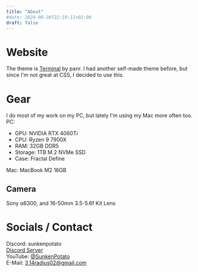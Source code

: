 ```yaml
---
title: "About"
#date: 2024-08-30T22:19:11+02:00
draft: false
---
```

# Website
The theme is [Terminal](https://github.com/panr/hugo-theme-terminal) by panr. I had another self-made theme before, but since I'm not great at CSS, I decided to use this.
# Gear
I do most of my work on my PC, but lately I'm using my Mac more often too. \
PC:
* GPU: NVIDIA RTX 4060Ti
* CPU: Ryzen 9 7900X
* RAM: 32GB DDR5
* Storage: 1TB M.2 NVMe SSD
* Case: Fractal Define 

Mac: MacBook M2 16GB

## Camera
Sony &alpha;6300, and 16-50mm 3.5-5.6f Kit Lens

# Socials / Contact
Discord: sunkenpotato \
[Discord Server](https://discord.gg/PJ2uSgMFWn) \
YouTube: [@SunkenPotato](https://youtube.com/@SunkenPotato) \
E-Mail: 3.14radius02@gmail.com